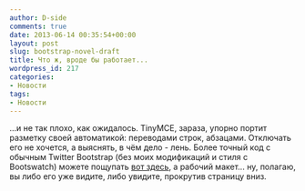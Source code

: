 ```yaml
---
author: D-side
comments: true
date: 2013-06-14 00:35:54+00:00
layout: post
slug: bootstrap-novel-draft
title: Что ж, вроде бы работает...
wordpress_id: 217
categories:
- Новости
tags:
- Новости
---
```


...и не так плохо, как ожидалось. TinyMCE, зараза, упорно портит разметку своей автоматикой: переводами строк, абзацами. Отключать его не хочется, а выяснять, в чём дело - лень. Более точный код с обычным Twitter Bootstrap (без моих модификаций и стиля с Bootswatch) можете пощупать [вот здесь](http://dside.ru/e/gp4/index.html), а рабочий макет... ну, полагаю, вы либо его уже видите, либо увидите, прокрутив страницу вниз.
